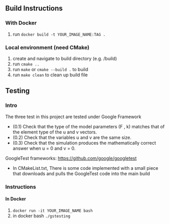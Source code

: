 ## Build Instructions
### With Docker
1. run `docker build -t YOUR_IMAGE_NAME:TAG .`

### Local environment (need CMake)
1. create and navigate to build directory (e.g. /build)
2. run `cmake ..`
3. run `make` or `cmake --build .` to build
4. run `make clean` to clean up build file


## Testing 
### Intro
The three test in this project are tested under Google Framework
- (0.1) Check that the type of the model parameters (F , k) matches that of the element type of the u and v vectors.
- (0.2) Check that the variables u and v are the same size. 
- (0.3) Check that the simulation produces the mathematically correct answer when u = 0 and v = 0.

GoogleTest frameworks: https://github.com/google/googletest
- In CMakeList.txt, There is some code implemented with a small piece that downloads and pulls the GoogleTest code into the main build


### Instructions
#### In Docker
1. `docker run -it YOUR_IMAGE_NAME bash`
2. in docker bash `./gstesting`
